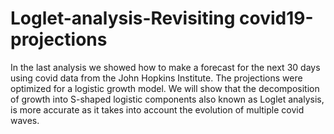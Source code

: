 # Loglet-analysis-Revisiting covid19-projections
In the last analysis we showed how to make a forecast for the next 30 days using covid data from the John Hopkins Institute. The projections were optimized for a logistic growth model. We will show that the decomposition of growth into S-shaped logistic components also known as Loglet analysis, is more accurate as it takes into account the evolution of multiple covid waves.
